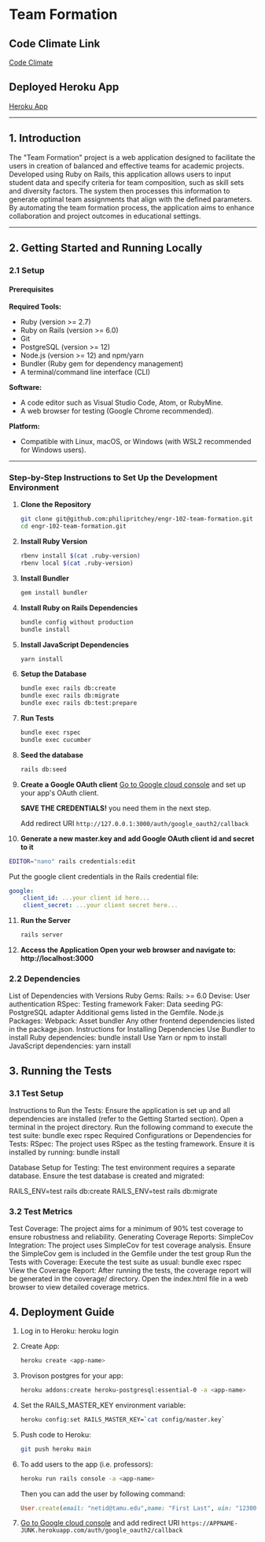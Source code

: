 # Team Formation

## Code Climate Link
[Code Climate](https://codeclimate.com/github/phanijyothi11-tamu/team-formation)

## Deployed Heroku App
[Heroku App](https://teamformation-c5eaebc1d53b.herokuapp.com/)

---

## 1. Introduction
The "Team Formation" project is a web application designed to facilitate the users in creation of balanced and effective teams for academic projects. Developed using Ruby on Rails, this application allows users to input student data and specify criteria for team composition, such as skill sets and diversity factors. The system then processes this information to generate optimal team assignments that align with the defined parameters. By automating the team formation process, the application aims to enhance collaboration and project outcomes in educational settings.

---

## 2. Getting Started and Running Locally

### 2.1 Setup

#### Prerequisites

**Required Tools:**
- Ruby (version >= 2.7)
- Ruby on Rails (version >= 6.0)
- Git
- PostgreSQL (version >= 12)
- Node.js (version >= 12) and npm/yarn
- Bundler (Ruby gem for dependency management)
- A terminal/command line interface (CLI)

**Software:**
- A code editor such as Visual Studio Code, Atom, or RubyMine.
- A web browser for testing (Google Chrome recommended).

**Platform:**
- Compatible with Linux, macOS, or Windows (with WSL2 recommended for Windows users).

---

### Step-by-Step Instructions to Set Up the Development Environment

1. **Clone the Repository**
   ```bash
   git clone git@github.com:philipritchey/engr-102-team-formation.git
   cd engr-102-team-formation.git
   ```

2. **Install Ruby Version**
   ```bash
   rbenv install $(cat .ruby-version)
   rbenv local $(cat .ruby-version)
   ```

3. **Install Bundler**
   ```bash
   gem install bundler
   ```

4. **Install Ruby on Rails Dependencies**
   ```bash
   bundle config without production
   bundle install
   ```

5. **Install JavaScript Dependencies**
   ```bash
   yarn install
   ```

6. **Setup the Database**
   ```bash
   bundle exec rails db:create
   bundle exec rails db:migrate
   bundle exec rails db:test:prepare
   ```

7. **Run Tests**
   ```bash
   bundle exec rspec
   bundle exec cucumber
   ```

8. **Seed the database**
   ```bash
   rails db:seed
   ```

9. **Create a Google OAuth client**
   [Go to Google cloud console](https://console.cloud.google.com/) and set up your app's OAuth client.

   **SAVE THE CREDENTIALS!** you need them in the next step.

   Add redirect URI `http://127.0.0.1:3000/auth/google_oauth2/callback`

10. **Generate a new master.key and add Google OAuth client id and secret to it**
   ```bash
   EDITOR="nano" rails credentials:edit
   ```

   Put the google client credentials in the Rails credential file:

   ```yaml
   google:
       client_id: ...your client id here...
       client_secret: ...your client secret here...
   ```


11. **Run the Server**
    ```bash
    rails server
    ```

12. **Access the Application Open your web browser and navigate to: http://localhost:3000**

### 2.2 Dependencies
List of Dependencies with Versions
Ruby Gems:
Rails: >= 6.0
Devise: User authentication
RSpec: Testing framework
Faker: Data seeding
PG: PostgreSQL adapter
Additional gems listed in the Gemfile.
Node.js Packages:
Webpack: Asset bundler
Any other frontend dependencies listed in the package.json.
Instructions for Installing Dependencies
Use Bundler to install Ruby dependencies:
bundle install
Use Yarn or npm to install JavaScript dependencies:
yarn install



## 3. Running the Tests
### 3.1 Test Setup
Instructions to Run the Tests:
Ensure the application is set up and all dependencies are installed (refer to the Getting Started section).
Open a terminal in the project directory.
Run the following command to execute the test suite:
bundle exec rspec
Required Configurations or Dependencies for Tests:
RSpec:
The project uses RSpec as the testing framework. Ensure it is installed by running:
bundle install

Database Setup for Testing:
The test environment requires a separate database. Ensure the test database is created and migrated:

RAILS_ENV=test rails db:create
RAILS_ENV=test rails db:migrate
### 3.2 Test Metrics
Test Coverage:
The project aims for a minimum of 90% test coverage to ensure robustness and reliability.
Generating Coverage Reports:
SimpleCov Integration:
The project uses SimpleCov for test coverage analysis.
Ensure the SimpleCov gem is included in the Gemfile under the test group
Run the Tests with Coverage:
Execute the test suite as usual:
bundle exec rspec
View the Coverage Report:
After running the tests, the coverage report will be generated in the coverage/ directory.
Open the index.html file in a web browser to view detailed coverage metrics.

## 4. Deployment Guide
1. Log in to Heroku: heroku login

2. Create App:
   ```bash
   heroku create <app-name>
   ```

3. Provison postgres for your app:
   ```bash
   heroku addons:create heroku-postgresql:essential-0 -a <app-name>
   ```

4. Set the RAILS_MASTER_KEY environment variable:
   ```bash
   heroku config:set RAILS_MASTER_KEY=`cat config/master.key`
   ```

5. Push code to Heroku:
   ```bash
   git push heroku main
   ```

6. To add users to the app (i.e. professors):
   ```bash
   heroku run rails console -a <app-name>
   ```

   Then you can add the user by following command:
   ```ruby
   User.create(email: "netid@tamu.edu",name: "First Last", uin: "123006789")
   ```

7. [Go to Google cloud console](https://console.cloud.google.com/) and add redirect URI `https://APPNAME-JUNK.herokuapp.com/auth/google_oauth2/callback`

